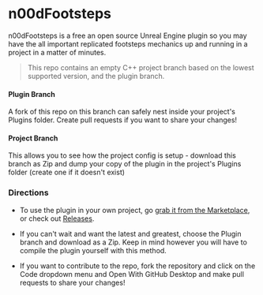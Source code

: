 # n00dFootsteps
n00dFootsteps is a free an open source Unreal Engine plugin so you may have the all important replicated footsteps mechanics up and running in a project in a matter of minutes.

> This repo contains an empty C++ project branch based on the lowest supported version,  and the plugin branch. 

#### Plugin Branch

A fork of this repo on this branch can safely nest inside your project's Plugins folder. Create pull requests if you want to share your changes!

#### Project Branch

This allows you to see how the project config is setup - download this branch as Zip and dump your copy of the plugin in the project's Plugins folder (create one if it doesn't exist)

### Directions

* To use the plugin in your own project, go [grab it from the Marketplace](https://www.unrealengine.com/marketplace/en-US/product/n00dfootsteps), or check out [Releases](https://github.com/n00dbeaverstudios/n00dFootsteps/releases). 
 
* If you can't wait and want the latest and greatest, choose the Plugin branch and download as a Zip. Keep in mind however you will have to compile the plugin yourself with this method.

* If you want to contribute to the repo, fork the repository and click on the Code dropdown menu and Open With GitHub Desktop and make pull requests to share your changes!
